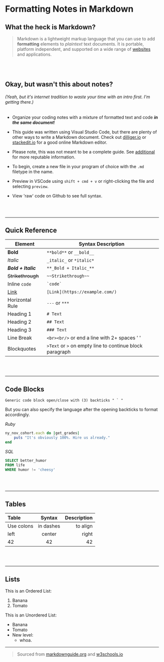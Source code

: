 
# Formatting Notes in Markdown

## What the heck is Markdown?
>Markdown is a lightweight markup language that you can use to add **formatting** elements to _plaintext_ text documents. It is portable, platform independent, and supported on a wide range of [websites](https://www.markdownguide.org/tools/reddit/) and applications. 

<br><br/>

## Okay, but wasn't this about notes?

  ###### (Yeah, but it's internet tradition to waste your time with an intro first. I'm getting there.)   


  - Organize your coding notes with a mixture of formatted text and code **_in the same document_**!

  - This guide was written using Visual Studio Code, but there are plenty of other ways to write a Markdown document. Check out [dilliger.io](https://dillinger.io/) or [stackedit.io](https://stackedit.io/) for a good online Markdown editor.
  
  - Please note, this was not meant to be a complete guide.  See [additional](https://www.google.com/search?q=markdown+guide&sxsrf=AOaemvI5q5O4VGw7nnrrLaE8ombY2FFojA%3A1641669210757&ei=WuLZYf7ZLdOpptQPy4iveA&ved=0ahUKEwj-7pSx7qL1AhXTlIkEHUvECw8Q4dUDCA8&uact=5&oq=markdown+guide&gs_lcp=Cgdnd3Mtd2l6EAMyBAgjECcyBQgAEJECMgoILhCABBCHAhAUMgUIABCRAjIFCAAQkQIyBQgAEIAEMgUIABCABDIFCAAQgAQyBQgAEIAEMgUIABCABDoHCAAQRxCwAzoKCAAQgAQQhwIQFDoNCAAQgAQQhwIQsQMQFDoICAAQgAQQsQNKBAhBGABKBAhGGABQ8A1Y5iBgvyFoAXACeACAAUWIAasEkgEBOZgBAKABAcgBCMABAQ&sclient=gws-wiz) for more reputable information.  

  - To begin, create a new file in your program of choice with the `.md` filetype in the name.  
  
  - Preview in VSCode using ` shift + cmd + v ` or right-clicking the file and selecting `preview`.

  - View 'raw' code on Github to see full syntax.    

<br><br/>

------


## Quick Reference

| Element | Syntax Description |
| ----------- | ----------- |
| **Bold** |  `**bold**` or `__bold__`   |
| _Italic_ | `_italic_` or `*italic*` |
| **_Bold + Italic_** | `**_Bold + Italic_**` |
| ~~Strikethrough~~ | `~~Strikethrough~~` |
| Inline `code` | `` `code` `` |
| [Link](https://example.com/) | `[Link](https://example.com/)` |
| Horizontal Rule | `---` or `***` |
| Heading 1 | `# Text` |
| Heading 2 | `## Text` |
| Heading 3 | `### Text` |
| Line Break | `<br><br/>` or end a line with 2+ spaces '  ' | 
| Blockquotes | `>Text` or `>` on empty line to continue block paragraph |  

<br><br/>

-----

## Code Blocks

```
Generic code block open/close with (3) backticks " ` "
```
But you can also specify the language after the opening backticks to format accordingly.

_Ruby_
```Ruby
ny_nov_cohort.each do |get_grades|
    puts "It's obviously 100%. Hire us already."
end
```

_SQL_
```SQL
SELECT better_humor
FROM life
WHERE humor != 'cheesy'
```
<br><br/>

------


## Tables 

| Table | Syntax | Description | 
| :------ | :------: | ------: |
| Use colons  | in dashes | to align | 
| left | center | right |
| 42 | 42 | 42 |

<br><br/>

--------


## Lists

This is an Ordered List:
  1. Banana
  2. Tomato

This is an Unordered List:
  - Banana
  - Tomato
  - New level:
      - whoa.



-----
> Sourced from [markdownguide.org](https://www.markdownguide.org/) and [w3schools.io](https://www.w3schools.io/file/markdown-introduction/)

